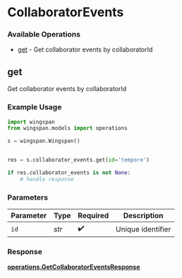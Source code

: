 # CollaboratorEvents

### Available Operations

* [get](#get) - Get collaborator events by collaboratorId

## get

Get collaborator events by collaboratorId

### Example Usage

```python
import wingspan
from wingspan.models import operations

s = wingspan.Wingspan()


res = s.collaborator_events.get(id='tempore')

if res.collaborator_events is not None:
    # handle response
```

### Parameters

| Parameter          | Type               | Required           | Description        |
| ------------------ | ------------------ | ------------------ | ------------------ |
| `id`               | *str*              | :heavy_check_mark: | Unique identifier  |


### Response

**[operations.GetCollaboratorEventsResponse](../../models/operations/getcollaboratoreventsresponse.md)**

